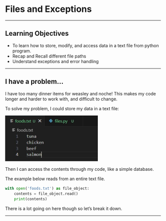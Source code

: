 # Files and Exceptions
---

## Learning Objectives

- To learn how to store, modify, and access data in a text file from python program.
- Recap and Recall different file paths
- Understand exceptions and error handling

---

## I have a problem…

I have too many dinner items for weasley and noche! This makes my code longer and harder to work with, and difficult to change.

To solve my problem, I could store my data in a text file:

<img src="img/text_file.jpg" width="300" />

Then I can access the contents through my code, like a simple database. 

The example below reads from an entire text file. 

```py
with open('foods.txt') as file_object:
    contents = file_object.read()
    print(contents)
```

There is a lot going on here though so let’s break it down.

---






